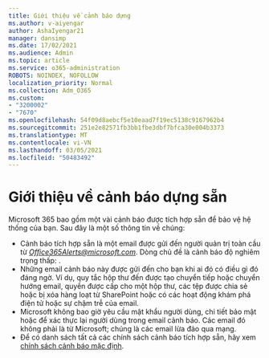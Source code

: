 ```yaml
---
title: Giới thiệu về cảnh báo dựng
ms.author: v-aiyengar
author: AshaIyengar21
manager: dansimp
ms.date: 17/02/2021
ms.audience: Admin
ms.topic: article
ms.service: o365-administration
ROBOTS: NOINDEX, NOFOLLOW
localization_priority: Normal
ms.collection: Adm_O365
ms.custom:
- "3200002"
- "7670"
ms.openlocfilehash: 54f09d8aebcf5e10eaad7f19ec5138c9167962b4
ms.sourcegitcommit: 251e2e82571fb3bb1fbe3dbf7bfca30e004b3373
ms.translationtype: MT
ms.contentlocale: vi-VN
ms.lasthandoff: 03/05/2021
ms.locfileid: "50483492"
---
```

# <a name="about-built-in-alerts"></a>Giới thiệu về cảnh báo dựng sẵn

Microsoft 365 bao gồm một vài cảnh báo được tích hợp sẵn để bảo vệ hệ thống của bạn. Sau đây là một số thông tin về chúng:

- Cảnh báo tích hợp sẵn là một email được gửi đến người quản trị toàn cầu từ *Office365Alerts@microsoft.com*. Dòng chủ đề là cảnh báo độ nghiêm trọng thấp: <name of alert policy> .
- Những email cảnh báo này được gửi đến cho bạn khi ai đó có điều gì đó đáng ngờ. Ví dụ, quy tắc hộp thư đến được tạo chuyển tiếp hoặc chuyển hướng email, quyền được cấp cho một hộp thư, các tệp được chia sẻ hoặc bị xóa hàng loạt từ SharePoint hoặc có các hoạt động khám phá điện tử hoặc sự chậm trễ của email.
- Microsoft không bao giờ yêu cầu mật khẩu người dùng, chi tiết bảo mật hoặc để xác thực lại người dùng trong email cảnh báo. Các email đó không phải là từ Microsoft; chúng là các email lừa đảo qua mạng.
- Để có danh sách tất cả các chính sách cảnh báo tích hợp sẵn, hãy xem [chính sách cảnh báo mặc định](https://go.microsoft.com/fwlink/?linkid=2103170).